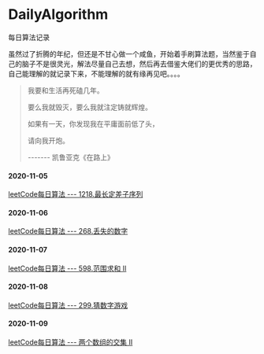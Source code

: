 # DailyAlgorithm
每日算法记录

虽然过了折腾的年纪，但还是不甘心做一个咸鱼，开始着手刷算法题，当然鉴于自己的脑子不是很灵光，解法尽量自己去想，然后再去借鉴大佬们的更优秀的思路，自己能理解的就记录下来，不能理解的就有缘再见吧。。。。

> 我要和生活再死磕几年。
>
> 要么我就毁灭，要么我就注定铸就辉煌。
>
> 如果有一天，你发现我在平庸面前低了头，
>
> 请向我开炮。
>
> ------- 凯鲁亚克《在路上》

#### 2020-11-05
[leetCode每日算法 --- 1218.最长定差子序列](https://github.com/LYN-alan/DailyAlgorithm/tree/main/%E7%AE%97%E6%B3%95%E8%AE%B0%E5%BD%95/1218.%E6%9C%80%E9%95%BF%E5%AE%9A%E5%B7%AE%E5%AD%90%E5%BA%8F%E5%88%97)

#### 2020-11-06
[leetCode每日算法 --- 268.丢失的数字](https://github.com/LYN-alan/DailyAlgorithm/tree/main/%E7%AE%97%E6%B3%95%E8%AE%B0%E5%BD%95/268.%E4%B8%A2%E5%A4%B1%E7%9A%84%E6%95%B0%E5%AD%97)

#### 2020-11-07

[leetCode每日算法 --- 598.范围求和 II](https://github.com/LYN-alan/DailyAlgorithm/tree/main/%E7%AE%97%E6%B3%95%E8%AE%B0%E5%BD%95/598.%E8%8C%83%E5%9B%B4%E6%B1%82%E5%92%8C)

#### 2020-11-08

[leetCode每日算法 --- 299.猜数字游戏](https://github.com/LYN-alan/DailyAlgorithm/tree/main/%E7%AE%97%E6%B3%95%E8%AE%B0%E5%BD%95/299.%E7%8C%9C%E6%95%B0%E5%AD%97%E6%B8%B8%E6%88%8F)
#### 2020-11-09

[leetCode每日算法 --- 两个数组的交集 II](https://github.com/LYN-alan/DailyAlgorithm/tree/main/%E7%AE%97%E6%B3%95%E8%AE%B0%E5%BD%95/%E4%B8%A4%E4%B8%AA%E6%95%B0%E7%BB%84%E7%9A%84%E4%BA%A4%E9%9B%86%20II)



